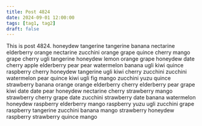 ```yaml
---
title: Post 4824
date: 2024-09-01 12:00:00
tags: [tag1, tag2]
draft: false
---
```

This is post 4824.
honeydew
tangerine
tangerine
banana
nectarine
elderberry
orange
nectarine
zucchini
orange
grape
quince
cherry
mango
grape
cherry
ugli
tangerine
honeydew
lemon
orange
grape
honeydew
date
cherry
apple
elderberry
pear
pear
watermelon
banana
ugli
kiwi
quince
raspberry
cherry
honeydew
tangerine
ugli
kiwi
cherry
zucchini
zucchini
watermelon
pear
quince
kiwi
ugli
fig
mango
zucchini
yuzu
quince
strawberry
banana
orange
orange
elderberry
cherry
elderberry
pear
grape
kiwi
date
date
pear
honeydew
nectarine
cherry
strawberry
mango
strawberry
cherry
grape
date
zucchini
strawberry
date
banana
watermelon
honeydew
raspberry
elderberry
mango
raspberry
yuzu
ugli
zucchini
grape
raspberry
tangerine
zucchini
banana
mango
strawberry
honeydew
raspberry
strawberry
quince
mango
